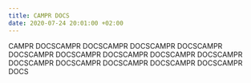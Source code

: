 ```yaml
---
title: CAMPR DOCS
date: 2020-07-24 20:01:00 +02:00
---
```


CAMPR DOCSCAMPR DOCSCAMPR DOCSCAMPR DOCSCAMPR DOCSCAMPR DOCSCAMPR DOCSCAMPR DOCSCAMPR DOCSCAMPR DOCSCAMPR DOCSCAMPR DOCSCAMPR DOCSCAMPR DOCSCAMPR DOCS